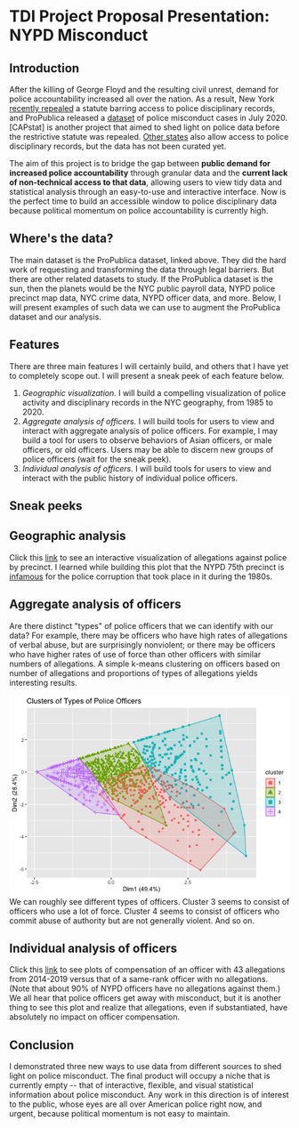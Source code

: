 TDI Project Proposal Presentation: NYPD Misconduct
================

Introduction
------------

After the killing of George Floyd and the resulting civil unrest, demand for police accountability increased all over the nation. As a result, New York [recently repealed](https://www.innocenceproject.org/in-a-historic-victory-the-new-york-legislature-repeals-50-a-requiring-full-disclosure-of-police-disciplinary-records/) a statute barring access to police disciplinary records, and ProPublica released a [dataset](https://www.propublica.org/datastore/dataset/civilian-complaints-against-new-york-city-police-officers) of police misconduct cases in July 2020. [CAPstat] is another project that aimed to shed light on police data before the restrictive statute was repealed. [Other states](https://project.wnyc.org/disciplinary-records/) also allow access to police disciplinary records, but the data has not been curated yet. 

The aim of this project is to bridge the gap between **public demand for increased police accountability** through granular data and the **current lack of non-technical access to that data**, allowing users to view tidy data and statistical analysis through an easy-to-use and interactive interface. Now is the perfect time to build an accessible window to police disciplinary data because political momentum on police accountability is currently high.

Where's the data?
-----------------

The main dataset is the ProPublica dataset, linked above. They did the hard work of requesting and transforming the data through legal barriers. But there are other related datasets to study. If the ProPublica dataset is the sun, then the planets would be the NYC public payroll data, NYPD police precinct map data, NYC crime data, NYPD officer data, and more. Below, I will present examples of such data we can use to augment the ProPublica dataset and our analysis.

Features
--------

There are three main features I will certainly build, and others that I have yet to completely scope out. I will present a sneak peek of each feature below.
1. *Geographic visualization.* I will build a compelling visualization of police activity and disciplinary records in the NYC geography, from 1985 to 2020. 
2. *Aggregate analysis of officers.* I will build tools for users to view and interact with aggregate analysis of police officers. For example, I may build a tool for users to observe behaviors of Asian officers, or male officers, or old officers. Users may be able to discern new groups of police officers (wait for the sneak peek).
3. *Individual analysis of officers.* I will build tools for users to view and interact with the public history of individual police officers.

Sneak peeks
-----------

## Geographic analysis

Click this [link](https://hongsuh7.github.io/precinct.html) to see an interactive visualization of allegations against police by precinct. I learned while building this plot that the NYPD 75th precinct is [infamous](https://en.wikipedia.org/wiki/The_Seven_Five) for the police corruption that took place in it during the 1980s. 

## Aggregate analysis of officers

Are there distinct "types" of police officers that we can identify with our data? For example, there may be officers who have high rates of allegations of verbal abuse, but are surprisingly nonviolent; or there may be officers who have higher rates of use of force than other officers with similar numbers of allegations. A simple k-means clustering on officers based on number of allegations and proportions of types of allegations yields interesting results.

![](main_files/figure-markdown_github/unnamed-chunk-3-1.png) We can roughly see different types of officers. Cluster 3 seems to consist of officers who use a lot of force. Cluster 4 seems to consist of officers who commit abuse of authority but are not generally violent. And so on. 

## Individual analysis of officers

Click this [link](https://hongsuh7.github.io/payroll.html) to see plots of compensation of an officer with 43 allegations from 2014-2019 versus that of a same-rank officer with no allegations. (Note that about 90% of NYPD officers have no allegations against them.) We all hear that police officers get away with misconduct, but it is another thing to see this plot and realize that allegations, even if substantiated, have absolutely no impact on officer compensation.

Conclusion
----------

I demonstrated three new ways to use data from different sources to shed light on police misconduct. The final product will occupy a niche that is currently empty -- that of interactive, flexible, and visual statistical information about police misconduct. Any work in this direction is of interest to the public, whose eyes are all over American police right now, and urgent, because political momentum is not easy to maintain. 
